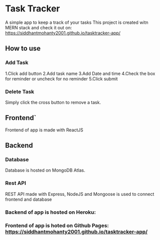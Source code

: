 # Task Tracker 
A simple app to keep a track of your tasks
This project is created witn MERN stack and check it out on:
https://siddhantmohanty2001.github.io/tasktracker-app/


## How to use


### Add Task

1.Click add button
2.Add task name
3.Add Date and time
4.Check the box for reminder or uncheck for no reminder
5.Click submit

### Delete Task

Simply click the cross button to remove a task.

## Frontend`

Frontend of app is made with ReactJS

## Backend


### Database

Database is hosted on MongoDB Atlas.

### Rest API

REST API made with Express, NodeJS and Mongoose is used to connect frontend and database

### Backend of app is hosted on Heroku:

### Frontend of app is hoted on Github Pages: https://siddhantmohanty2001.github.io/tasktracker-app/

